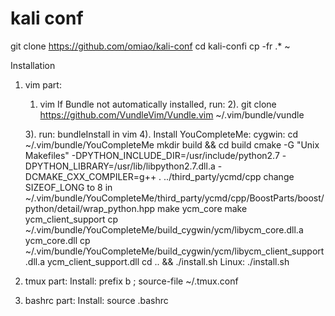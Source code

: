 # kali conf
git clone https://github.com/omiao/kali-conf
cd kali-confi
cp -fr \.* ~

Installation
1. vim part:
	1) vim
If Bundle not automatically installed, run:
	2). git clone https://github.com/VundleVim/Vundle.vim ~/.vim/bundle/vundle

	3). run: bundleInstall in vim
	4). Install YouCompleteMe:
		cygwin: 
		cd ~/.vim/bundle/YouCompleteMe
		mkdir build && cd build
		cmake -G "Unix Makefiles" -DPYTHON_INCLUDE_DIR=/usr/include/python2.7 -DPYTHON_LIBRARY=/usr/lib/libpython2.7.dll.a -DCMAKE_CXX_COMPILER=g++ . ../third_party/ycmd/cpp
		change SIZEOF_LONG to 8 in ~/.vim/bundle/YouCompleteMe/third_party/ycmd/cpp/BoostParts/boost/python/detail/wrap_python.hpp 
		make ycm_core
		make ycm_client_support
		cp ~/.vim/bundle/YouCompleteMe/build_cygwin/ycm/libycm_core.dll.a ycm_core.dll
		cp ~/.vim/bundle/YouCompleteMe/build_cygwin/ycm/libycm_client_support.dll.a ycm_client_support.dll
		cd .. && ./install.sh
		Linux:
		./install.sh

2. tmux part: 
Install: prefix b ; source-file ~/.tmux.conf

3. bashrc part:
Install: source .bashrc

